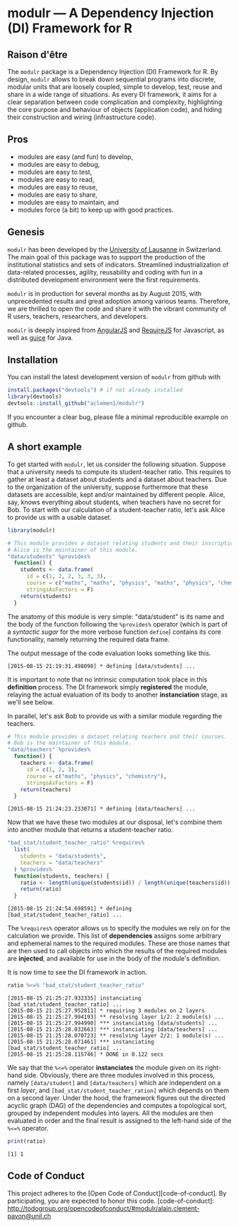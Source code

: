 # modulr — A Dependency Injection (DI) Framework for R

## Raison d'être

The `modulr` package is a Dependency Injection (DI) Framework for R. By design, `modulr` allows to break down sequential programs into discrete, modular units that are loosely coupled, simple to develop, test, reuse and share in a wide range of situations. As every DI framework, it aims for a clear separation between code complication and complexity, highlighting the core purpose and behaviour of objects (application code), and hiding their construction and wiring (infrastructure code). 

## Pros

  * modules are easy (and fun) to develop,
  * modules are easy to debug,
  * modules are easy to test,
  * modules are easy to read,
  * modules are easy to reuse,
  * modules are easy to share,
  * modules are easy to maintain, and
  * modules force (a bit) to keep up with good practices.

## Genesis

`modulr` has been developed by the [University of Lausanne](http://www.unil.ch) in Switzerland. The main goal of this package was to support the production of the institutional statistics and sets of indicators. Streamlined industrialization of data-related processes, agility, reusability and coding with fun in a distributed development environment were the first requirements. 

`modulr` is in production for several months as by August 2015, with unprecedented results and great adoption among various teams. Therefore, we are thrilled to open the code and share it with the vibrant community of R users, teachers, researchers, and developers.

`modulr` is deeply inspired from [AngularJS](https://angularjs.org/) and [RequireJS](http://requirejs.org) for Javascript, as well as [guice](https://github.com/google/guice) for Java.

## Installation

You can install the latest development version of `modulr` from github with
``` r
install.packages("devtools") # if not already installed
library(devtools)
devtools::install_github("aclemen1/modulr")
```

If you encounter a clear bug, please file a minimal reproducible example on github.

## A short example

To get started with `modulr`, let us consider the following situation. Suppose that a university needs to compute its student-teacher ratio. This requires to gather at least a dataset about students and a dataset about teachers. Due to the organization of the university, suppose furthermore that these datasets are accessible, kept and/or maintained by different people. Alice, say, knows everything about students, when teachers have no secret for Bob. To start with our calculation of a student-teacher ratio, let's ask Alice to provide us with a usable dataset.

``` r
library(modulr)

# This module provides a dataset relating students and their inscriptions to courses.
# Alice is the maintainer of this module.
"data/students" %provides%
  function() {
    students <- data.frame(
      id = c(1, 2, 2, 3, 3, 3),
      course = c("maths", "maths", "physics", "maths", "physics", "chemistry"),
      stringsAsFactors = F)
    return(students)
  }
```

The anatomy of this module is very simple: "data/student" is its name and the body of the function following the `%provides%` operator (which is part of a _syntactic sugar_ for the more verbose function `define`) contains its core functionality, namely returning the required data frame.

The output message of the code evaluation looks something like this.

``` text
[2015-08-15 21:19:31.498098] * defining [data/students] ...
```

It is important to note that no intrinsic computation took place in this **definition** process. The DI framework simply **registered** the module, relaying the actual evaluation of its body to another **instanciation** stage, as we'll see below.

In parallel, let's ask Bob to provide us with a similar module regarding the teachers.

``` r
# This module provides a dataset relating teachers and their courses.
# Bob is the maintainer of this module.
"data/teachers" %provides%
  function() {
    teachers <- data.frame(
      id = c(1, 2, 3),
      course = c("maths", "physics", "chemistry"),
      stringsAsFactors = F)
    return(teachers)
  }
```

``` text
[2015-08-15 21:24:23.233071] * defining [data/teachers] ...
```

Now that we have these two modules at our disposal, let's combine them into another module that returns a student-teacher ratio.

``` r
"bad_stat/student_teacher_ratio" %requires%
  list(
    students = "data/students",
    teachers = "data/teachers"
  ) %provides%
  function(students, teachers) {
    ratio <- length(unique(students$id)) / length(unique(teachers$id))
    return(ratio)
  }
```

``` text
[2015-08-15 21:24:54.698591] * defining [bad_stat/student_teacher_ratio] ...
```

The `%requires%` operator allows us to specify the modules we rely on for the calculation we provide. This list of **dependencies** assigns some arbitrary and ephemeral names to the required modules. These are those names that are then used to call objects into which the results of the required modules are **injected**, and available for use in the body of the module's definition.

It is now time to see the DI framework in action.

``` r
ratio %<=% "bad_stat/student_teacher_ratio"
```

``` text
[2015-08-15 21:25:27.932335] instanciating [bad_stat/student_teacher_ratio] ...
[2015-08-15 21:25:27.952811] * requiring 3 modules on 2 layers
[2015-08-15 21:25:27.994193] ** resolving layer 1/2: 2 module(s) ...
[2015-08-15 21:25:27.994990] *** instanciating [data/students] ...
[2015-08-15 21:25:28.032663] *** instanciating [data/teachers] ...
[2015-08-15 21:25:28.070723] ** resolving layer 2/2: 1 module(s) ...
[2015-08-15 21:25:28.071461] *** instanciating [bad_stat/student_teacher_ratio] ...
[2015-08-15 21:25:28.115746] * DONE in 0.122 secs
```

We say that the `%<=%` operator **instanciates** the module given on its right-hand side. Obviously, there are three modules involved in this process, namely `[data/student]` and `[data/teachers]` which are independent on a first _layer_, and `[bad_stat/student_teacher_ration]` which depends on them on a second layer. Under the hood, the framework figures out the directed acyclic graph (DAG) of the dependencies and computes a topological sort, grouped by independent modules into layers. All the modules are then evaluated in order and the final result is assigned to the left-hand side of the `%<=%` operator.

``` r
print(ratio)
```

``` text
[1] 1
```

## Code of Conduct

This project adheres to the [Open Code of Conduct][code-of-conduct]. By participating, you are expected to honor this code.
[code-of-conduct]: http://todogroup.org/opencodeofconduct/#modulr/alain.clement-pavon@unil.ch
